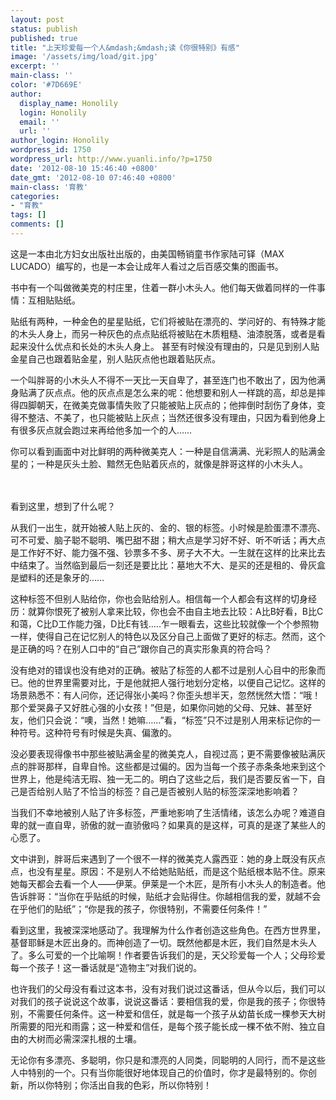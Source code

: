 ```yaml
---
layout: post
status: publish
published: true
title: "上天珍爱每一个人&mdash;&mdash;读《你很特别》有感"
image: '/assets/img/load/git.jpg'
excerpt: ''
main-class: ''
color: '#7D669E'
author:
  display_name: Honolily
  login: Honolily
  email: ''
  url: ''
author_login: Honolily
wordpress_id: 1750
wordpress_url: http://www.yuanli.info/?p=1750
date: '2012-08-10 15:46:40 +0800'
date_gmt: '2012-08-10 07:46:40 +0800'
main-class: '育教'
categories:
- "育教"
tags: []
comments: []
---
```

这是一本由北方妇女出版社出版的，由美国畅销童书作家陆可铎（MAX LUCADO）编写的，也是一本会让成年人看过之后百感交集的图画书。

书中有一个叫做微美克的村庄里，住着一群小木头人。他们每天做着同样的一件事情：互相贴贴纸。

贴纸有两种，一种金色的星星贴纸，它们将被贴在漂亮的、学问好的、有特殊才能的木头人身上，而另一种灰色的点点贴纸将被贴在木质粗糙、油漆脱落，或者是看起来没什么优点和长处的木头人身上。 甚至有时候没有理由的，只是见到别人贴金星自己也跟着贴金星，别人贴灰点他也跟着贴灰点。

一个叫胖哥的小木头人不得不一天比一天自卑了，甚至连门也不敢出了，因为他满身贴满了灰点点。他的灰点点是怎么来的呢：他想要和别人一样跳的高，却总是摔得四脚朝天，在微美克做事情失败了只能被贴上灰点的；他摔倒时刮伤了身体，变得不整洁、不美了，也只能被贴上灰点；当然还很多没有理由，只因为看到他身上有很多灰点就会跑过来再给他多加一个的人&hellip;&hellip; 

你可以看到画面中对比鲜明的两种微美克人：一种是自信满满、光彩照人的贴满金星的；一种是灰头土脸、黯然无色贴着灰点的，就像是胖哥这样的小木头人。

　

看到这里，想到了什么呢？

从我们一出生，就开始被人贴上灰的、金的、银的标签。小时候是脸蛋漂不漂亮、可不可爱、脑子聪不聪明、嘴巴甜不甜；稍大点是学习好不好、听不听话；再大点是工作好不好、能力强不强、钞票多不多、房子大不大。一生就在这样的比来比去中结束了。当然临到最后一刻还是要比比：墓地大不大、是买的还是租的、骨灰盒是塑料的还是象牙的&hellip;&hellip;

这种标签不但别人贴给你，你也会贴给别人。相信每一个人都会有这样的切身经历：就算你恨死了被别人拿来比较，你也会不由自主地去比较：A比B好看，B比C和蔼，C比D工作能力强，D比E有钱&hellip;..乍一眼看去，这些比较就像一个个参照物一样，使得自己在记忆别人的特色以及区分自己上面做了更好的标志。然而，这个是正确的吗？在别人口中的&ldquo;自己&rdquo;跟你自己的真实形象真的符合吗？

没有绝对的错误也没有绝对的正确。被贴了标签的人都不过是别人心目中的形象而已。他的世界里需要对比，于是他就把人强行地划分定格，以便自己记忆。这样的场景熟悉不：有人问你，还记得张小美吗？你歪头想半天，忽然恍然大悟：&ldquo;哦！那个爱哭鼻子又好胜心强的小女孩！&rdquo;但是，如果你问她的父母、兄妹、甚至好友，他们只会说：&ldquo;噢，当然！她嘛&hellip;&hellip;&rdquo;看，&ldquo;标签&rdquo;只不过是别人用来标记你的一种符号。这种符号有时候是失真、偏激的。

没必要表现得像书中那些被贴满金星的微美克人，自视过高；更不需要像被贴满灰点的胖哥那样，自卑自怜。这些都是过偏的。因为当每一个孩子赤条条地来到这个世界上，他是纯洁无瑕、独一无二的。明白了这些之后，我们是否要反省一下，自己是否给别人贴了不恰当的标签？自己是否被别人贴的标签深深地影响着？

当我们不幸地被别人贴了许多标签，严重地影响了生活情绪，该怎么办呢？难道自卑的就一直自卑，骄傲的就一直骄傲吗？如果真的是这样，可真的是遂了某些人的心愿了。

文中讲到，胖哥后来遇到了一个很不一样的微美克人露西亚：她的身上既没有灰点点，也没有星星。原因：不是别人不给她贴贴纸，而是这个贴纸根本贴不住。原来她每天都会去看一个人&mdash;&mdash;伊莱。伊莱是一个木匠，是所有小木头人的制造者。他告诉胖哥：&ldquo;当你在乎贴纸的时候，贴纸才会贴得住。你越相信我的爱，就越不会在乎他们的贴纸&rdquo;；&ldquo;你是我的孩子，你很特别，不需要任何条件！&rdquo;

看到这里，我被深深地感动了。我理解为什么作者创造这些角色。在西方世界里，基督耶稣是木匠出身的。而神创造了一切。既然他都是木匠，我们自然是木头人了。多么可爱的一个比喻啊！作者要告诉我们的是，天父珍爱每一个人；父母珍爱每一个孩子！这一番话就是&ldquo;造物主&rdquo;对我们说的。

也许我们的父母没有看过这本书，没有对我们说过这番话，但从今以后，我们可以对我们的孩子说说这个故事，说说这番话：要相信我的爱，你是我的孩子；你很特别，不需要任何条件。这一种爱和信任，就是每一个孩子从幼苗长成一棵参天大树所需要的阳光和雨露；这一种爱和信任，是每个孩子能长成一棵不依不附、独立自由的大树而必需深深扎根的土壤。

无论你有多漂亮、多聪明，你只是和漂亮的人同类，同聪明的人同行，而不是这些人中特别的一个。只有当你能很好地体现自己的价值时，你才是最特别的。你创新，所以你特别；你活出自我的色彩，所以你特别！

